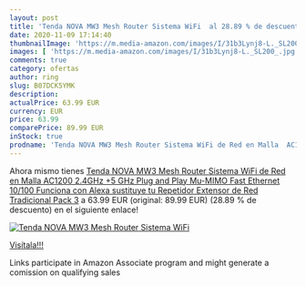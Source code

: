 ```yaml
---
layout: post
title: 'Tenda NOVA MW3 Mesh Router Sistema WiFi  al 28.89 % de descuento'
date: 2020-11-09 17:14:40
thumbnailImage: 'https://m.media-amazon.com/images/I/31b3Lynj8-L._SL200_.jpg'
images: [ 'https://m.media-amazon.com/images/I/31b3Lynj8-L._SL200_.jpg' ]
comments: true
category: ofertas
author: ring
slug: B07DCK5YMK
description:
actualPrice: 63.99 EUR
currency: EUR
price: 63.99
comparePrice: 89.99 EUR
inStock: true
prodname: 'Tenda NOVA MW3 Mesh Router Sistema WiFi de Red en Malla  AC1200  2.4GHz +5 GHz Plug and Play  Mu-MIMO Fast Ethernet 10/100 Funciona con Alexa sustituye tu Repetidor Extensor de Red Tradicional Pack 3'
---
```


Ahora mismo tienes [Tenda NOVA MW3 Mesh Router Sistema WiFi de Red en Malla  AC1200  2.4GHz +5 GHz Plug and Play  Mu-MIMO Fast Ethernet 10/100 Funciona con Alexa sustituye tu Repetidor Extensor de Red Tradicional Pack 3](https://www.amazon.es/dp/B07DCK5YMK/?tag=tolees-21) a 63.99 EUR (original: 89.99 EUR) (28.89 %  de descuento) en el siguiente enlace!

[![Tenda NOVA MW3 Mesh Router Sistema WiFi ](https://m.media-amazon.com/images/I/31b3Lynj8-L._SL200_.jpg)](https://www.amazon.es/dp/B07DCK5YMK/?tag=tolees-21)

[Visítala!!!](https://www.amazon.es/dp/B07DCK5YMK/?tag=tolees-21)

Links participate in Amazon Associate program and might generate a comission on qualifying sales
